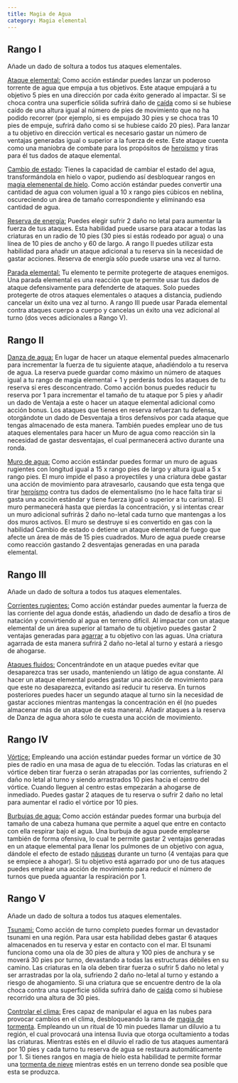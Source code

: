 ```yaml
---
title: Magia de Agua
category: Magia elemental
---
```


## Rango I 

Añade un dado de soltura a todos tus ataques elementales.

<u>Ataque elemental:</u> Como acción estándar puedes lanzar un poderoso torrente de agua que empuja a tus objetivos. Este ataque empujará a tu objetivo 5 pies en una dirección por cada éxito generado al impactar. Si se choca contra una superficie sólida sufrirá daño de [caída](https://raldamain.com/rules/Reglas%20principales/reglas%20de%20combate.html#ca%C3%ADdas) como si se hubiese caído de una altura igual al número de pies de movimiento que no ha podido recorrer (por ejemplo, si es empujado 30 pies y se choca tras 10 pies de empuje, sufrirá daño como si se hubiese caído 20 pies). Para lanzar a tu objetivo en dirección vertical es necesario gastar un número de ventajas generadas igual o superior a la fuerza de este. Este ataque cuenta como una maniobra de combate para los propósitos de [heroísmo](https://raldamain.com/rules/Crear%20personajes/talentos.html#hero%C3%ADsmo-fue) y tiras para él tus dados de ataque elemental.

<u>Cambio de estado</u>: Tienes la capacidad de cambiar el estado del agua, transformándola en hielo o vapor, pudiendo así desbloquear rangos en [magia elemenental de hielo](https://raldamain.com/rules/Rangos/Elementalismo/magia%20de%20hielo.html). Como acción estándar puedes convertir una cantidad de agua con volumen igual a 10 x rango pies cúbicos en neblina, oscureciendo un área de tamaño correspondiente y eliminando esa cantidad de agua. 

<u>Reserva de energía:</u> Puedes elegir sufrir 2 daño no letal para aumentar la fuerza de tus ataques. Esta habilidad puede usarse para atacar a todas las criaturas en un radio de 10 pies (30 pies si estás rodeado por agua) o una línea de 10 pies de ancho y 60 de largo. A rango II puedes utilizar esta habilidad para añadir un ataque adicional a tu reserva sin la necesidad de gastar acciones. Reserva de energía sólo puede usarse una vez al turno.

<u>Parada elemental:</u> Tu elemento te permite protegerte de ataques enemigos. Una parada elemental es una reacción que te permite usar tus dados de ataque defensivamente para defenderte de ataques. Solo puedes protegerte de otros ataques elementales o ataques a distancia, pudiendo cancelar un éxito una vez al turno. A rango III puede usar Parada elemental contra ataques cuerpo a cuerpo y cancelas un éxito una vez adicional al turno (dos veces adicionales a Rango V).

## Rango II

<u>Danza de agua:</u> En lugar de hacer un ataque elemental puedes almacenarlo para incrementar la fuerza de tu siguiente ataque, añadiéndolo a tu reserva de agua. La reserva puede guardar como máximo un número de ataques igual a tu rango de magia elemental + 1 y perderás todos los ataques de tu reserva si eres desconcentrado. Como acción bonus puedes reducir tu reserva por 1 para incrementar el tamaño de tu ataque por 5 pies y añadir un dado de Ventaja a este o hacer un ataque elemental adicional como acción bonus. Los ataques que tienes en reserva refuerzan tu defensa, otorgándote un dado de Desventaja a tiros defensivos por cada ataque que tengas almacenado de esta manera. También puedes emplear uno de tus ataques elementales para hacer un Muro de agua como reacción sin la necesidad de gastar desventajas, el cual permanecerá activo durante una ronda.

<u>Muro de agua:</u> Como acción estándar puedes formar un muro de aguas rugientes con longitud igual a 15 x rango pies de largo y altura igual a 5 x rango pies. El muro impide el paso a proyectiles y una criatura debe gastar una acción de movimiento para atravesarlo, causando que esta tenga que tirar [heroísmo](https://raldamain.com/rules/Crear%20personajes/talentos.html#hero%C3%ADsmo-fue) contra tus dados de elementalismo (no le hace falta tirar si gasta una acción estándar y tiene fuerza igual o superior a tu carisma). El muro permanecerá hasta que pierdas la concentración, y si intentas crear un muro adicional sufrirás 2 daño no-letal cada turno que mantengas a los dos muros activos. El muro se destruye si es convertido en gas con la habilidad Cambio de estado o detiene un ataque elemental de fuego que afecte un área de más de 15 pies cuadrados. Muro de agua puede crearse como reacción gastando 2 desventajas generadas en una parada elemental.

## Rango III

Añade un dado de soltura a todos tus ataques elementales.

<u>Corrientes rugientes:</u> Como acción estándar puedes aumentar la fuerza de las corriente del agua donde estás, añadiendo un dado de desafío a tiros de natación y convirtiendo al agua en terreno difícil. Al impactar con un ataque elemental de un área superior al tamaño de tu objetivo puedes gastar 2 ventajas generadas para [agarrar](https://raldamain.com/rules/Reglas%20principales/Efectos%20de%20estado.html#agarrada) a tu objetivo con las aguas. Una criatura agarrada de esta manera sufrirá 2 daño no-letal al turno y estará a riesgo de ahogarse.

<u>Ataques fluidos:</u>  Concentrándote en un ataque puedes evitar que desaparezca tras ser usado, manteniendo un látigo de agua constante. Al hacer un ataque elemental puedes gastar una acción de movimiento para que este no desaparezca, evitando así reducir tu reserva. En turnos posteriores puedes hacer un segundo ataque al turno sin la necesidad de gastar acciones mientras mantengas la concentración en él (no puedes almacenar más de un ataque de esta manera). Añadir ataques a la reserva de Danza de agua ahora sólo te cuesta una acción de movimiento.

## Rango IV

<u>Vórtice:</u> Empleando una acción estándar puedes formar un vórtice de 30 pies de radio en una masa de agua de tu elección. Todas las criaturas en el vórtice deben tirar fuerza o serán atrapadas por las corrientes, sufriendo 2 daño no letal al turno y siendo arrastrados 10 pies hacia el centro del vórtice. Cuando lleguen al centro estas empezarán a ahogarse de inmediado. Puedes gastar 2 ataques de tu reserva o sufrir 2 daño no letal para aumentar el radio el vórtice por 10 pies.

<u>Burbujas de agua:</u> Como acción estándar puedes formar una burbuja del tamaño de una cabeza humana que permite a aquel que entre en contacto con ella respirar bajo el agua. Una burbuja de agua puede emplearse también de forma ofensiva, lo cual te permite gastar 2 ventajas generadas en un ataque elemental para llenar los pulmones de un objetivo con agua, dándole el efecto de estado [náuseas](https://raldamain.com/rules/Reglas%20principales/Efectos%20de%20estado.html#n%C3%A1useas) durante un turno (4 ventajas para que se empiece a ahogar). Si tu objetivo está agarrado por uno de tus ataques puedes emplear una acción de movimiento para reducir el número de turnos que pueda aguantar la respiración por 1.

## Rango V

Añade un dado de soltura a todos tus ataques elementales.

<u>Tsunami:</u> Como acción de turno completo puedes formar un devastador tsunami en una región. Para usar esta habilidad debes gastar 6 ataques almacenados en tu reserva y estar en contacto con el mar. El tsunami funciona como una ola de 30 pies de altura y 100 pies de anchura y se moverá 30 pies por turno, devastando a todas las estructuras débiles en su camino. Las criaturas en la ola deben tirar fuerza o sufrir 5 daño no letal y ser arrastradas por la ola, sufriendo 2 daño no-letal al turno y estando a riesgo de ahogamiento. Si una criatura que se encuentre dentro de la ola choca contra una superficie sólida sufrirá daño de [caída](https://raldamain.com/rules/Reglas%20principales/reglas%20de%20combate.html#ca%C3%ADdas) como si hubiese recorrido una altura de 30 pies.

<u>Controlar el clima:</u> Eres capaz de manipular el agua en las nubes para provocar cambios en el clima, desbloqueando la rama de [magia de tormenta](https://raldamain.com/rules/Rangos/Elementalismo/magia%20de%20tormenta.html). Empleando un un ritual de 10 min puedes llamar un diluvio a tu región, el cual provocará una intensa lluvia que otorga ocultamiento a todas las criaturas. Mientras estés en el diluvio el radio de tus ataques aumentará por 10 pies y cada turno tu reserva de agua se restaura automáticamente por 1. Si tienes rangos en magia de hielo esta habilidad te permite formar una [tormenta de nieve](https://raldamain.com/rules/Rangos/Elementalismo/magia%20de%20hielo.html#rango-iii) mientras estés en un terreno donde sea posible que esta se produzca.

